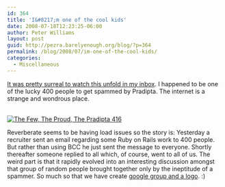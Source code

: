 ```yaml
---
id: 364
title: 'I&#8217;m one of the cool kids'
date: 2008-07-18T12:23:25-06:00
author: Peter Williams
layout: post
guid: http://pezra.barelyenough.org/blog/?p=364
permalink: /blog/2008/07/im-one-of-the-cool-kids/
categories:
  - Miscellaneous
---
```

[It was pretty surreal to watch this unfold in my inbox](http://blog.reverberate.org/2008/07/17/416-random-people-with-ror-on-their-resume-reply-all-reverse-flash-mob/). I happened to be one of the lucky 400 people to get spammed by Pradipta. The internet is a strange and wondrous place.

[  
![The Few, The Proud, The Pradipta 416](http://thepradipta416.com/img/badge1.gif)  
](http://thepradipta416.com "Proud Member of the Pradipta 416") 

Reverberate seems to be having load issues so the story is: Yesterday a recruiter sent an email regarding some Ruby on Rails work to 400 people. But rather than using BCC he just sent the message to everyone. Shortly thereafter someone replied to all which, of course, went to all of us. The weird part is that it rapidly evolved into an interesting discussion amongst that group of random people brought together only by the ineptitude of a spammer. So much so that we have create [google group and a logo](http://groups.google.com/group/pradiptas-rolodex). :)